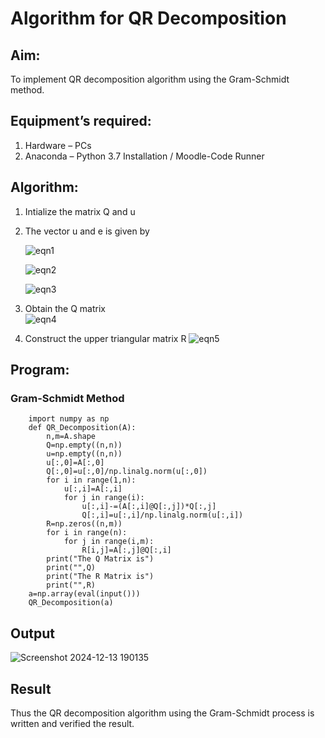 # Algorithm for QR Decomposition
## Aim:
To implement QR decomposition algorithm using the Gram-Schmidt method.
## Equipment’s required:
1.	Hardware – PCs
2.	Anaconda – Python 3.7 Installation / Moodle-Code Runner
## Algorithm:
1.	Intialize the matrix Q and u
2.	The vector u and e is given by

    ![eqn1](./ex4.jpg)

    ![eqn2](./ex6.jpg)

    ![eqn3](./ex3.jpg)

3.	Obtain the Q matrix   
    ![eqn4](./ex1.jpg)
4.	Construct the upper triangular matrix R
    ![eqn5](./ex2.jpg)



## Program:

### Gram-Schmidt Method
```
    import numpy as np 
    def QR_Decomposition(A):
        n,m=A.shape
        Q=np.empty((n,n))
        u=np.empty((n,n))
        u[:,0]=A[:,0]
        Q[:,0]=u[:,0]/np.linalg.norm(u[:,0])
        for i in range(1,n):
            u[:,i]=A[:,i]
            for j in range(i):
                u[:,i]-=(A[:,i]@Q[:,j])*Q[:,j]
                Q[:,i]=u[:,i]/np.linalg.norm(u[:,i])
        R=np.zeros((n,m))
        for i in range(n):
            for j in range(i,m):
                R[i,j]=A[:,j]@Q[:,i]
        print("The Q Matrix is")
        print("",Q)
        print("The R Matrix is")
        print("",R)
    a=np.array(eval(input()))
    QR_Decomposition(a)

```

## Output
![Screenshot 2024-12-13 190135](https://github.com/user-attachments/assets/f5b98a3f-7b21-410a-b910-4c8aa49f2dac)


## Result
Thus the QR decomposition algorithm using the Gram-Schmidt process is written and verified the result.
